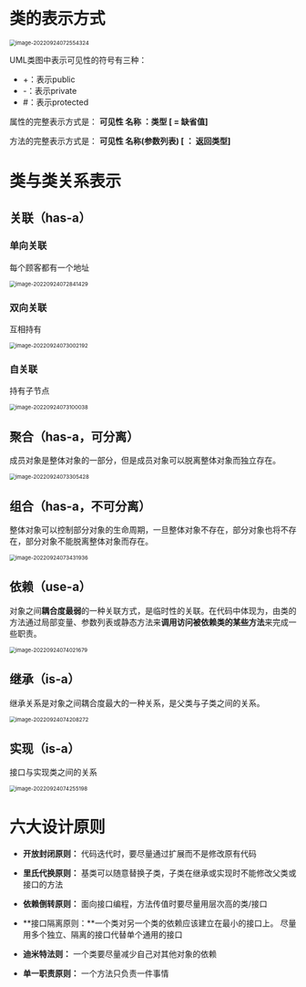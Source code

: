 # 类的表示方式

<img src="https://lizhuo-file.oss-cn-hangzhou.aliyuncs.com/img/image-20220924072554324.png" alt="image-20220924072554324" style="zoom:67%;" />

UML类图中表示可见性的符号有三种：

- +：表示public
- -：表示private
- \#：表示protected

属性的完整表示方式是： **可见性 名称 ：类型 [ = 缺省值]**

方法的完整表示方式是： **可见性 名称(参数列表) [ ： 返回类型]**



# 类与类关系表示

## 关联（has-a）

### 单向关联

每个顾客都有一个地址

<img src="https://lizhuo-file.oss-cn-hangzhou.aliyuncs.com/img/image-20220924072841429.png" alt="image-20220924072841429" style="zoom:67%;" />

### 双向关联

互相持有

<img src="https://lizhuo-file.oss-cn-hangzhou.aliyuncs.com/img/image-20220924073002192.png" alt="image-20220924073002192" style="zoom:67%;" />

### 自关联

持有子节点

<img src="https://lizhuo-file.oss-cn-hangzhou.aliyuncs.com/img/image-20220924073100038.png" alt="image-20220924073100038" style="zoom:67%;" />

## 聚合（has-a，可分离）

成员对象是整体对象的一部分，但是成员对象可以脱离整体对象而独立存在。

<img src="https://lizhuo-file.oss-cn-hangzhou.aliyuncs.com/img/image-20220924073305428.png" alt="image-20220924073305428" style="zoom:67%;" />

## 组合（has-a，不可分离）

整体对象可以控制部分对象的生命周期，一旦整体对象不存在，部分对象也将不存在，部分对象不能脱离整体对象而存在。

<img src="https://lizhuo-file.oss-cn-hangzhou.aliyuncs.com/img/image-20220924073431936.png" alt="image-20220924073431936" style="zoom:67%;" />

## 依赖（use-a）

对象之间**耦合度最弱**的一种关联方式，是临时性的关联。在代码中体现为，由类的方法通过局部变量、参数列表或静态方法来**调用访问被依赖类的某些方法**来完成一些职责。

<img src="https://lizhuo-file.oss-cn-hangzhou.aliyuncs.com/img/image-20220924074021679.png" alt="image-20220924074021679" style="zoom:67%;" />

## 继承（is-a）

继承关系是对象之间耦合度最大的一种关系，是父类与子类之间的关系。

<img src="https://lizhuo-file.oss-cn-hangzhou.aliyuncs.com/img/image-20220924074208272.png" alt="image-20220924074208272" style="zoom:67%;" />

## 实现（is-a）

接口与实现类之间的关系

<img src="https://lizhuo-file.oss-cn-hangzhou.aliyuncs.com/img/image-20220924074255198.png" alt="image-20220924074255198" style="zoom:67%;" />



# 六大设计原则

+ **开放封闭原则：** 代码迭代时，要尽量通过扩展而不是修改原有代码
+ **里氏代换原则：** 基类可以随意替换子类，子类在继承或实现时不能修改父类或接口的方法
+ **依赖倒转原则：** 面向接口编程，方法传值时要尽量用层次高的类/接口
+ **接口隔离原则：**一个类对另一个类的依赖应该建立在最小的接口上。 尽量用多个独立、隔离的接口代替单个通用的接口

+ **迪米特法则：** 一个类要尽量减少自己对其他对象的依赖
+ **单一职责原则：** 一个方法只负责一件事情